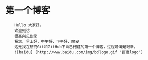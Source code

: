 第一个博客
====
        Hello 大家好。
        欢迎到访  
        很高兴见到您  
        祝您，早上好，中午好，下午好，晚安  
        这是我在研究Git和GitHub下自己搭建的第一个博客，过程可谓是艰辛。
        ![baidu] (http://www.baidu.com/img/bdlogo.gif "百度logo") 

